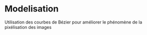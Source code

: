 # Modelisation

Utilisation des courbes de Bézier pour améliorer le phénomène de la pixélisation des images
